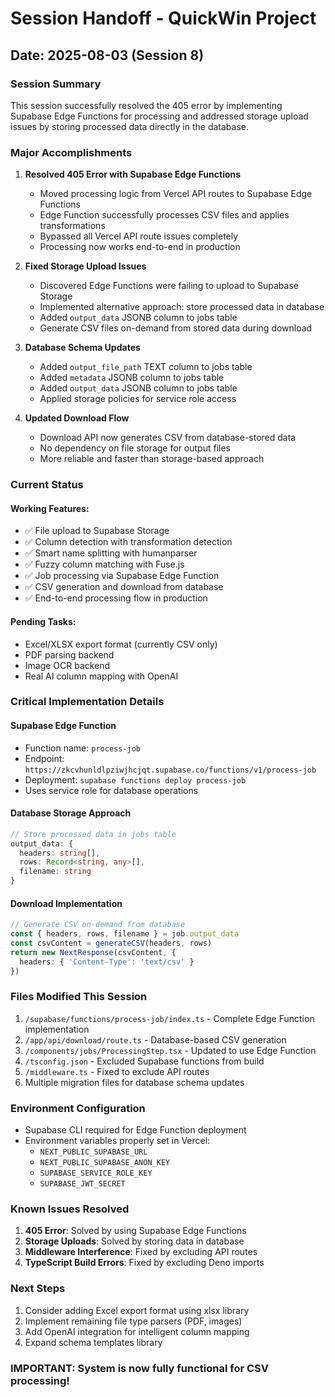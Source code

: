 # Session Handoff - QuickWin Project

## Date: 2025-08-03 (Session 8)

### Session Summary
This session successfully resolved the 405 error by implementing Supabase Edge Functions for processing and addressed storage upload issues by storing processed data directly in the database.

### Major Accomplishments

1. **Resolved 405 Error with Supabase Edge Functions**
   - Moved processing logic from Vercel API routes to Supabase Edge Functions
   - Edge Function successfully processes CSV files and applies transformations
   - Bypassed all Vercel API route issues completely
   - Processing now works end-to-end in production

2. **Fixed Storage Upload Issues**
   - Discovered Edge Functions were failing to upload to Supabase Storage
   - Implemented alternative approach: store processed data in database
   - Added `output_data` JSONB column to jobs table
   - Generate CSV files on-demand from stored data during download

3. **Database Schema Updates**
   - Added `output_file_path` TEXT column to jobs table
   - Added `metadata` JSONB column to jobs table
   - Added `output_data` JSONB column to jobs table
   - Applied storage policies for service role access

4. **Updated Download Flow**
   - Download API now generates CSV from database-stored data
   - No dependency on file storage for output files
   - More reliable and faster than storage-based approach

### Current Status

#### Working Features:
- ✅ File upload to Supabase Storage
- ✅ Column detection with transformation detection
- ✅ Smart name splitting with humanparser
- ✅ Fuzzy column matching with Fuse.js
- ✅ Job processing via Supabase Edge Function
- ✅ CSV generation and download from database
- ✅ End-to-end processing flow in production

#### Pending Tasks:
- Excel/XLSX export format (currently CSV only)
- PDF parsing backend
- Image OCR backend
- Real AI column mapping with OpenAI

### Critical Implementation Details

#### Supabase Edge Function
- Function name: `process-job`
- Endpoint: `https://zkcvhunldlpziwjhcjqt.supabase.co/functions/v1/process-job`
- Deployment: `supabase functions deploy process-job`
- Uses service role for database operations

#### Database Storage Approach
```typescript
// Store processed data in jobs table
output_data: {
  headers: string[],
  rows: Record<string, any>[],
  filename: string
}
```

#### Download Implementation
```typescript
// Generate CSV on-demand from database
const { headers, rows, filename } = job.output_data
const csvContent = generateCSV(headers, rows)
return new NextResponse(csvContent, { 
  headers: { 'Content-Type': 'text/csv' }
})
```

### Files Modified This Session
1. `/supabase/functions/process-job/index.ts` - Complete Edge Function implementation
2. `/app/api/download/route.ts` - Database-based CSV generation
3. `/components/jobs/ProcessingStep.tsx` - Updated to use Edge Function
4. `/tsconfig.json` - Excluded Supabase functions from build
5. `/middleware.ts` - Fixed to exclude API routes
6. Multiple migration files for database schema updates

### Environment Configuration
- Supabase CLI required for Edge Function deployment
- Environment variables properly set in Vercel:
  - `NEXT_PUBLIC_SUPABASE_URL`
  - `NEXT_PUBLIC_SUPABASE_ANON_KEY`
  - `SUPABASE_SERVICE_ROLE_KEY`
  - `SUPABASE_JWT_SECRET`

### Known Issues Resolved
1. **405 Error**: Solved by using Supabase Edge Functions
2. **Storage Uploads**: Solved by storing data in database
3. **Middleware Interference**: Fixed by excluding API routes
4. **TypeScript Build Errors**: Fixed by excluding Deno imports

### Next Steps
1. Consider adding Excel export format using xlsx library
2. Implement remaining file type parsers (PDF, images)
3. Add OpenAI integration for intelligent column mapping
4. Expand schema templates library

### IMPORTANT: System is now fully functional for CSV processing!